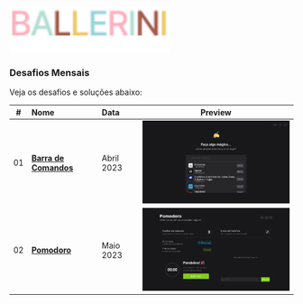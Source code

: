 [<img height="80px" src="../.github/assets/logo.svg" />](https://discord.gg/ballerini)

### Desafios Mensais

Veja os desafios e soluções abaixo:

|  #  | Nome                                   | Data       |                                Preview                                |
| :-: | :------------------------------------- | :--------- | :-------------------------------------------------------------------: |
| 01  | [**Barra de Comandos**](./2023/april/) | Abril 2023 | [<img width="400px" src="./2023/april/preview.png" />](./2023/april/) |
| 02  | [**Pomodoro**](./2023/may/)            | Maio 2023  |   [<img width="400px" src="./2023/may/preview.png" />](./2023/may/)   |
